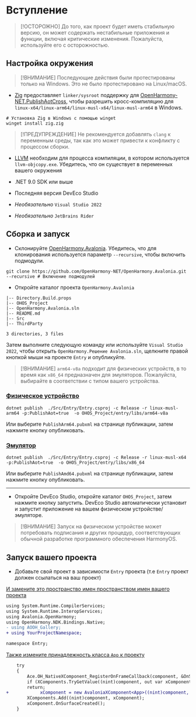 # Вступление

> [!ОСТОРОЖНО]
> До того, как проект будет иметь стабильную версию, он может содержать нестабильные приложения и функции, включая критические изменения. Пожалуйста, используйте его с осторожностью.

## Настройка окружения

> [!ВНИМАНИЕ]
> Последующие действия были протестированы только на Windows. Это не было протестировано на Linux/macOS.

* [Zig](https://ziglang.org/) предоставляет `linker/sysroot` поддержку для [OpenHarmony-NET.PublishAotCross](https://github.com/OpenHarmony-NET/PublishAotCross?tab=readme-ov-file#openharmony-netpublishaotcross), чтобы разрешить кросс-компиляцию для `linux-x64/linux-arm64/linux-musl-x64/linux-musl-arm64` в Windows.

```shell
# Установка Zig в Windows с помощью winget
winget install zig.zig
```

> [!ПРЕДУПРЕЖДЕНИЕ]
> Не рекомендуется добавлять `clang` к переменным среды, так как это может привести к конфликту с процессом сборки.

* [LLVM](https://releases.llvm.org/download.html) необходим для процесса компиляции, в котором используется `llvm-objcopy.exe`. Убедитесь, что он существует в переменных вашего окружения

* .NET 9.0 SDK или выше

* Последняя версия DevEco Studio

* _Необязательно_ `Visual Studio 2022`

* _Необязательно_ `JetBrains Rider`

## Сборка и запуск

* Склонируйте [OpenHarmony.Avalonia](https://github.com/OpenHarmony-NET/OpenHarmony.Avalonia). Убедитесь, что для клонирования используется параметр `--recursive`, чтобы включить подмодули.

```shell
git clone https://github.com/OpenHarmony-NET/OpenHarmony.Avalonia.git --recursive # Включение подмодулей
```

* Откройте каталог проекта `OpenHarmony.Avalonia`

```shell
|-- Directory.Build.props
|-- OHOS_Project
|-- OpenHarmony.Avalonia.sln
|-- README.md
|-- Src
|-- ThirdParty

3 directories, 3 files
```

Затем выполните следующую команду или используйте `Visual Studio 2022`, чтобы открыть `OpenHarmony.Решение Avalonia.sln`, щелкните правой кнопкой мыши на проекте `Entry` и опубликуйте.

> [!ВНИМАНИЕ]
> `arm64-v8a` подходит для физических устройств, в то время как `x86_64` предназначен для эмуляторов. Пожалуйста, выбирайте в соответствии с типом вашего устройства.

### [Физическое устройство](#tab/physical)

```shell
dotnet publish  ./Src/Entry/Entry.csproj -c Release -r linux-musl-arm64 -p:PublishAot=true  -o OHOS_Project/entry/libs/arm64-v8a
```

Или выберите `PublishArm64.pubxml` на странице публикации, затем нажмите кнопку опубликовать.

### [Эмулятор](#tab/virtual)

```shell
dotnet publish  ./Src/Entry/Entry.csproj -c Release -r linux-musl-x64 -p:PublishAot=true  -o OHOS_Project/entry/libs/x86_64
```

Или выберите `PublishAmd64.pubxml` на странице публикации, затем нажмите кнопку опубликовать.

---

* Откройте DevEco Studio, откройте каталог `OHOS_Project`, затем нажмите кнопку запустить. DevEco Studio автоматически установит и запустит приложение на вашем физическом устройстве/эмуляторе.

> [!ВНИМАНИЕ]
> Запуск на физическом устройстве может потребовать подписания и других процедур, соответствующих обычной разработке программного обеспечения HarmonyOS.

## Запуск вашего проекта

* Добавьте свой проект в зависимости `Entry` проекта (т.е `Entry` проект должен ссылаться на ваш проект)

[И замените это пространство имен пространством имен вашего проекта](https://github.com/OpenHarmony-NET/OpenHarmony.Avalonia/blob/2f0af9d19832c48a69e972eb263caf4a68f381c6/Src/Entry/XComponentEntry.cs#L5)

```diff
using System.Runtime.CompilerServices;
using System.Runtime.InteropServices;
using Avalonia.OpenHarmony;
using OpenHarmony.NDK.Bindings.Native;
- using AOOH_Gallery;
+ using YourProjectNamespace;

namespace Entry;
```

[Также измените принадлежность класса `App` к проекту](https://github.com/OpenHarmony-NET/OpenHarmony.Avalonia/blob/2f0af9d19832c48a69e972eb263caf4a68f381c6/Src/Entry/XComponentEntry.cs#L21)

```diff
    try
    {
        Ace.OH_NativeXComponent_RegisterOnFrameCallback(component, &OnSurfaceRendered);
        if (XComponents.TryGetValue((nint)component, out var xComponent))
        return;
+            xComponent = new AvaloniaXComponent<App>((nint)component, (nint)window);
        XComponents.Add((nint)component, xComponent);
        xComponent.OnSurfaceCreated();
    }
```